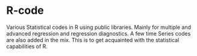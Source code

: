 # R-code
Various Statistical codes in R using public libraries. Mainly for multiple and advanced regression and regression diagnostics.
A few time Series codes are also added in the mix.
This is to get acquainted with the statistical capabilities of R.
